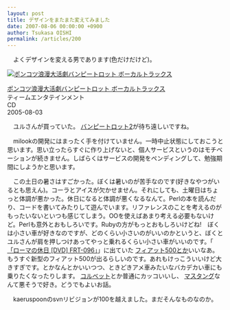```yaml
---
layout: post
title: デザインをまたまた変えてみました
date: 2007-08-06 00:00:00 +0900
author: Tsukasa OISHI
permalink: /articles/200
---
```



　よくデザインを変える男であります(色だけだけど)。  

 [![ポンコツ浪漫大活劇バンピートロット ボーカルトラックス](https://images-na.ssl-images-amazon.com/images/I/51lXTfRrNsL._SL160_.jpg "ポンコツ浪漫大活劇バンピートロット ボーカルトラックス")](http://www.amazon.co.jp/%E3%83%9D%E3%83%B3%E3%82%B3%E3%83%84%E6%B5%AA%E6%BC%AB%E5%A4%A7%E6%B4%BB%E5%8A%87%E3%83%90%E3%83%B3%E3%83%94%E3%83%BC%E3%83%88%E3%83%AD%E3%83%83%E3%83%88-%E3%83%9C%E3%83%BC%E3%82%AB%E3%83%AB%E3%83%88%E3%83%A9%E3%83%83%E3%82%AF%E3%82%B9-%E3%83%8A%E3%83%87%E3%82%A3%E3%82%A2%E3%83%BB%E3%82%AE%E3%83%95%E3%82%A9%E3%83%BC%E3%83%89/dp/B0009V92E0%3FSubscriptionId%3DAKIAIKJECTBTL3JTYTKA%26tag%3Dkaeruspoon-22%26linkCode%3Dxm2%26camp%3D2025%26creative%3D165953%26creativeASIN%3DB0009V92E0)  

 [ポンコツ浪漫大活劇バンピートロット ボーカルトラックス](http://www.amazon.co.jp/%E3%83%9D%E3%83%B3%E3%82%B3%E3%83%84%E6%B5%AA%E6%BC%AB%E5%A4%A7%E6%B4%BB%E5%8A%87%E3%83%90%E3%83%B3%E3%83%94%E3%83%BC%E3%83%88%E3%83%AD%E3%83%83%E3%83%88-%E3%83%9C%E3%83%BC%E3%82%AB%E3%83%AB%E3%83%88%E3%83%A9%E3%83%83%E3%82%AF%E3%82%B9-%E3%83%8A%E3%83%87%E3%82%A3%E3%82%A2%E3%83%BB%E3%82%AE%E3%83%95%E3%82%A9%E3%83%BC%E3%83%89/dp/B0009V92E0%3FSubscriptionId%3DAKIAIKJECTBTL3JTYTKA%26tag%3Dkaeruspoon-22%26linkCode%3Dxm2%26camp%3D2025%26creative%3D165953%26creativeASIN%3DB0009V92E0)  
ティームエンタテインメント  
CD  
2005-08-03  

　ユルさんが買っていた。 [バンピートロット2](http://www.bumpytrot.com/bt2/index.html)が待ち遠しいですね。  

　milookの開発にはまったく手を付けていません。一時中止状態にしておこうと思います。思い立ったらすぐに作り上げないと、個人サービスというのはモチベーションが続きません。しばらくはサービスの開発をペンディングして、勉強期間にしようかと思います。  

　この土日の暑さはすごかった。ぼくは暑いのが苦手なのです(好きなやつがいるとも思えん)。コーラとアイスが欠かせません。それにしても、土曜日はちょっと体調が悪かった。休日になると体調が悪くなるなんて。Perlの本を読んだり、コードを書いてみたりして遊んでいます。リファレンスのことを考えるのがもったいないといつも感じてしまう。OOを使えばあまり考える必要もないけど。Perlも意外とおもしろいです。Rubyの方がもっとおもしろいけどね!　ぼくは小さい車が好きなのですが、どのくらい小さいのがいいのかというと、ぼくとユルさんが肩を押しつけあってやっと乗れるくらい小さい車がいいのです。「 [「ローマの休日 [DVD] FRT-096」](http://www.amazon.co.jp/%E3%83%AD%E3%83%BC%E3%83%9E%E3%81%AE%E4%BC%91%E6%97%A5-DVD-FRT-096-%E3%82%AA%E3%83%BC%E3%83%89%E3%83%AA%E3%83%BC%E3%83%BB%E3%83%98%E3%83%83%E3%83%97%E3%83%90%E3%83%BC%E3%83%B3/dp/B000LZ6FQM%3FSubscriptionId%3DAKIAIKJECTBTL3JTYTKA%26tag%3Dkaeruspoon-22%26linkCode%3Dxm2%26camp%3D2025%26creative%3D165953%26creativeASIN%3DB000LZ6FQM)」に出ていた [フィアット500とか](http://www.google.co.jp/search?q=%E3%83%95%E3%82%A3%E3%82%A2%E3%83%83%E3%83%88500)いいなあ。もうすぐ新型のフィアット500が出るらしいのです。あれもけっこういいけど大きすぎです。とかなんとかいいつつ、ときどきアメ車みたいなバカデカい車にも乗りたくなったりします。 [コルベット](http://www.gm-corvette.jp/)とか普通にカッコいいし、 [マスタング](http://www.ford.co.jp/servlet/ContentServer?cid=1137384498590&pagename=Page)なんて悪そうで好き。どうでもよいお話。  

　kaeruspoonのsvnリビジョンが100を越えました。まだそんなものなのか。  

